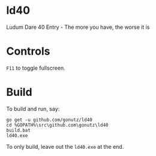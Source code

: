 # ld40

Ludum Dare 40 Entry - The more you have, the worse it is

# Controls

`F11` to toggle fullscreen.

# Build

To build and run, say:

```
go get -u github.com/gonutz/ld40
cd %GOPATH%\src\github.com\gonutz\ld40
build.bat
ld40.exe
```

To only build, leave out the `ld40.exe` at the end.